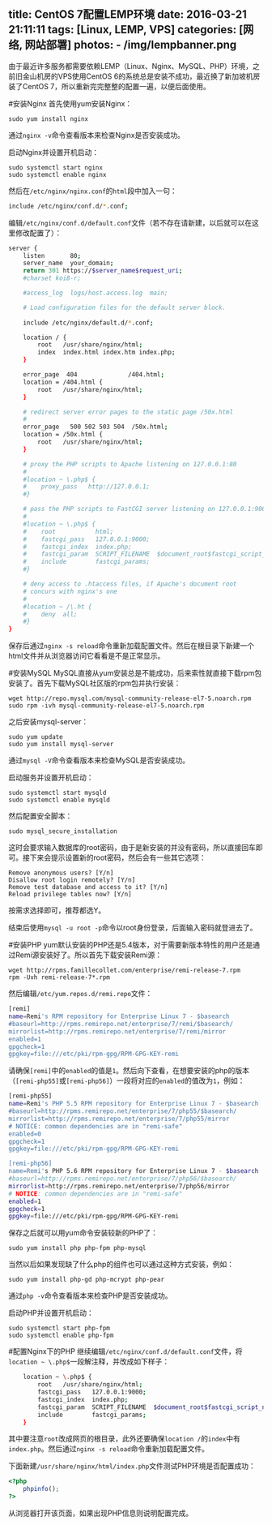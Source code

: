 title: CentOS 7配置LEMP环境
date: 2016-03-21 21:11:11
tags: [Linux, LEMP, VPS]
categories: [网络, 网站部署]
photos: 
	- /img/lempbanner.png
---
由于最近许多服务都需要依赖LEMP（Linux、Nginx、MySQL、PHP）环境，之前旧金山机房的VPS使用CentOS 6的系统总是安装不成功，最近换了新加坡机房装了CentOS 7，所以重新完完整整的配置一遍，以便后面使用。

#安装Nginx
首先使用yum安装Nginx：

	sudo yum install nginx
	
通过`nginx -v`命令查看版本来检查Nginx是否安装成功。
	
启动Nginx并设置开机启动：

	sudo systemctl start nginx
	sudo systemctl enable nginx
	
然后在`/etc/nginx/nginx.conf`的`html`段中加入一句：

```bash
include /etc/nginx/conf.d/*.conf;
```

编辑`/etc/nginx/conf.d/default.conf`文件（若不存在请新建，以后就可以在这里修改配置了）：

```bash
server {
    listen       80;
    server_name  your_domain;
    return 301 https://$server_name$request_uri;
    #charset koi8-r;

    #access_log  logs/host.access.log  main;

    # Load configuration files for the default server block.
    
    include /etc/nginx/default.d/*.conf;

    location / {
        root   /usr/share/nginx/html;
        index  index.html index.htm index.php;
    }

    error_page  404              /404.html;
    location = /404.html {
        root   /usr/share/nginx/html;
    }

    # redirect server error pages to the static page /50x.html
    #
    error_page   500 502 503 504  /50x.html;
    location = /50x.html {
        root   /usr/share/nginx/html;
    }

    # proxy the PHP scripts to Apache listening on 127.0.0.1:80
    #
    #location ~ \.php$ {
    #    proxy_pass   http://127.0.0.1;
    #}

    # pass the PHP scripts to FastCGI server listening on 127.0.0.1:9000
    #
    #location ~ \.php$ {
    #    root           html;
    #    fastcgi_pass   127.0.0.1:9000;
    #    fastcgi_index  index.php;
    #    fastcgi_param  SCRIPT_FILENAME  $document_root$fastcgi_script_name;
    #    include        fastcgi_params;
    #}

    # deny access to .htaccess files, if Apache's document root
    # concurs with nginx's one
    #
    #location ~ /\.ht {
    #    deny  all;
    #}
}
```

保存后通过`nginx -s reload`命令重新加载配置文件。然后在根目录下新建一个html文件并从浏览器访问它看看是不是正常显示。
	
#安装MySQL
MySQL直接从yum安装总是不能成功，后来索性就直接下载rpm包安装了。首先下载MySQL社区版的rpm包并执行安装：

	wget http://repo.mysql.com/mysql-community-release-el7-5.noarch.rpm
	sudo rpm -ivh mysql-community-release-el7-5.noarch.rpm
	
之后安装mysql-server：

	sudo yum update
	sudo yum install mysql-server
	
通过`mysql -V`命令查看版本来检查MySQL是否安装成功。
	
启动服务并设置开机启动：

	sudo systemctl start mysqld
	sudo systemctl enable mysqld
	
然后配置安全脚本：

	sudo mysql_secure_installation
	
这时会要求输入数据库的root密码，由于是新安装的并没有密码，所以直接回车即可。接下来会提示设置新的root密码，然后会有一些其它选项：

	Remove anonymous users? [Y/n]
	Disallow root login remotely? [Y/n]
	Remove test database and access to it? [Y/n]
	Reload privilege tables now? [Y/n]

按需求选择即可，推荐都选Y。

结束后使用`mysql -u root -p`命令以root身份登录，后面输入密码就登进去了。

#安装PHP
yum默认安装的PHP还是5.4版本，对于需要新版本特性的用户还是通过Remi源安装好了。所以首先下载安装Remi源：

	wget http://rpms.famillecollet.com/enterprise/remi-release-7.rpm
	rpm -Uvh remi-release-7*.rpm
	
然后编辑`/etc/yum.repos.d/remi.repo`文件：

```bash
[remi]
name=Remi's RPM repository for Enterprise Linux 7 - $basearch
#baseurl=http://rpms.remirepo.net/enterprise/7/remi/$basearch/
mirrorlist=http://rpms.remirepo.net/enterprise/7/remi/mirror
enabled=1
gpgcheck=1
gpgkey=file:///etc/pki/rpm-gpg/RPM-GPG-KEY-remi
```

请确保`[remi]`中的`enabled`的值是`1`。然后向下查看，在想要安装的php的版本（`[remi-php55]`或`[remi-php56]`）一段将对应的`enabled`的值改为`1`，例如：

```bash
[remi-php55]
name=Remi's PHP 5.5 RPM repository for Enterprise Linux 7 - $basearch
#baseurl=http://rpms.remirepo.net/enterprise/7/php55/$basearch/
mirrorlist=http://rpms.remirepo.net/enterprise/7/php55/mirror
# NOTICE: common dependencies are in "remi-safe"
enabled=0
gpgcheck=1
gpgkey=file:///etc/pki/rpm-gpg/RPM-GPG-KEY-remi

[remi-php56]
name=Remi's PHP 5.6 RPM repository for Enterprise Linux 7 - $basearch
#baseurl=http://rpms.remirepo.net/enterprise/7/php56/$basearch/
mirrorlist=http://rpms.remirepo.net/enterprise/7/php56/mirror
# NOTICE: common dependencies are in "remi-safe"
enabled=1
gpgcheck=1
gpgkey=file:///etc/pki/rpm-gpg/RPM-GPG-KEY-remi
```

保存之后就可以用yum命令安装较新的PHP了：

	sudo yum install php php-fpm php-mysql
	
当然以后如果发现缺了什么php的组件也可以通过这种方式安装，例如：
	
	sudo yum install php-gd php-mcrypt php-pear
	
通过`php -v`命令查看版本来检查PHP是否安装成功。

启动PHP并设置开机启动：

	sudo systemctl start php-fpm
	sudo systemctl enable php-fpm
	
#配置Nginx下的PHP
继续编辑`/etc/nginx/conf.d/default.conf`文件，将`location ~ \.php$`一段解注释，并改成如下样子：

```bash
    location ~ \.php$ {
        root   /usr/share/nginx/html;
        fastcgi_pass   127.0.0.1:9000;
        fastcgi_index  index.php;
        fastcgi_param  SCRIPT_FILENAME  $document_root$fastcgi_script_name;
        include        fastcgi_params;
    }
```

其中要注意`root`改成网页的根目录，此外还要确保`location /`的`index`中有`index.php`。然后通过`nginx -s reload`命令重新加载配置文件。

下面新建`/usr/share/nginx/html/index.php`文件测试PHP环境是否配置成功：

```php
<?php
	phpinfo();
?>
```

从浏览器打开该页面，如果出现PHP信息则说明配置完成。
